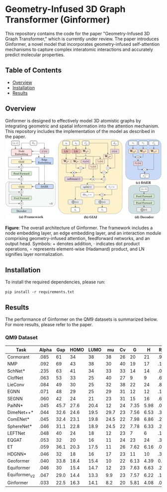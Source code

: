 # Geometry-Infused 3D Graph Transformer (Ginformer)

This repository contains the code for the paper "Geometry-Infused 3D Graph Transformer," which is currently under review. The paper introduces Ginformer, a novel model that incorporates geometry-infused self-attention mechanisms to capture complex interatomic interactions and accurately predict molecular properties.

## Table of Contents

- [Overview](#overview)
- [Installation](#installation)
- [Results](#results)
## Overview

Ginformer is designed to effectively model 3D atomistic graphs by integrating geometric and spatial information into the attention mechanism. This repository includes the implementation of the model as described in the paper.
![Ginformer Architecture](assets/framework.png)

**Figure**: The overall architecture of Ginformer. The framework includes a node embedding layer, an edge embedding layer, and an interaction module comprising geometry-infused attention, feedforward networks, and an output head. Symbols: + denotes addition, ⋅ indicates dot product operations, ∘ represents element-wise (Hadamard) product, and LN signifies layer normalization.

## Installation

To install the required dependencies, please run:

`pip install -r requirements.txt`


## Results

The performance of Ginformer on the QM9 datasets is summarized below. For more results, please refer to the paper.

### QM9 Dataset

| Task                     | Alpha | Gap  | HOMO | LUMO | mu | Cv | G           | H           | R^2         | U           | U_0         | ZPVE          | std.          | log            |
| ------------------------ |-------|------|------|------|-----|----| ----------- | ----------- | ----------- | ----------- | ----------- | ------------- | ------------- | -------------- |
| Cormorant                | .085  | 61   | 34   | 38   | 38  | 26 | 20          | 21          | .961        | 21          | 22          | 2.03          | 2.14          | -4.75          |
| NMP                      | .092  | 69   | 43   | 38   | 30  | 40 | 19          | 17          | .180        | 20          | 20          | 1.50          | 1.78          | -5.08          |
| SchNet*       | .235  | 63   | 41   | 34   | 33  | 33 | 14          | 14          | .073        | 19          | 14          | 1.70          | 1.76          | -5.17          |
| ClofNet                  | .063  | 53   | 33   | 25   | 40  | 27 | 9           | 9           | .610        | 9           | 8           | 1.23          | 1.37          | -5.37          |
| LieConv                  | .084  | 49   | 30   | 25   | 32  | 38 | 22          | 24          | .800        | 19          | 19          | 2.28          | 1.35          | -4.99          |
| EGNN                     | .071  | 48   | 29   | 25   | 29  | 31 | 12          | 12          | .106        | 12          | 11          | 1.55          | 1.23          | -5.43          |
| SEGNN                    | .060  | 42   | 24   | 21   | 23  | 31 | 15          | 16          | .660        | 13          | 15          | 1.62          | 1.08          | -5.27          |
| PaiNN*        | .045  | 45.7 | 27.6 | 20.4 | 12  | 24 | 7.35        | 5.98        | .066        | 5.83        | 5.85        | 1.28          | 1.01          | -5.85          |
| DimeNet++*    | .044  | 32.6 | 24.6 | 19.5 | 29.7 | 23 | 7.56        | 6.53        | .331        | 6.28        | 6.32        | 1.21          | 0.98          | -5.67          |
| ComENet*      | .045  | 32.4 | 23.1 | 19.8 | 24.5 | 22 | 7.98        | 6.86        | .259        | 6.82        | 6.69        | 1.20          | 0.93          | -5.69          |
| SphereNet*    | .046  | 31.1 | 22.8 | 18.9 | 24.5 | 22 | 7.78        | 6.33        | .268        | 6.36        | 6.26        | 1.12          | 0.91          | -5.73          |
| LEFTNet                  | .048  | 40   | 24   | 18   | 12  | 23 | 7           | 6           | .109        | 7           | 6           | 1.33          | 0.91          | -5.82          |
| EQGAT                    | .053  | 32   | 20   | 16   | 11  | 24 | 23          | 24          | .382        | 25          | 25          | 2.00          | 0.86          | -5.28          |
| ET                       | .059  | 36.1 | 20.3 | 17.5 | 11  | 26 | 7.62        | 6.16        | .033        | 6.38        | 6.15        | 1.84          | 0.84          | -5.90          |
| HDGNN*        | .046  | 32   | 18   | 16   | 17  | 23 | 11          | 10          | .342        | 8.12        | 8.34        | 1.21          | 0.80          | -5.64          |
| Geoformer                | .040  | 33.8 | 18.4 | 15.4 | 10  | 22 | 6.13        | 4.39        | 0.28 | 4.41        | 4.43        | 1.28          | 0.75          | -6.12          |
| Equiformer               | .046  | 30   | 15.4 | 14.7 | 12  | 23 | 7.63        | 6.63        | .251        | 6.74        | 6.59        | 1.26          | 0.70          | -5.82          |
| Equiformer$_{\text{V2}}$ | .047  | 29.0 | 14.4 | 13.3 | 9.9 | 23 | 7.57        | 6.22        | .186        | 6.49        | 6.17        | 1.47          | 0.67          | -5.87          |
| Ginformer                | .033  | 22.5 | 16.3 | 14.1 | 8.2 | 20 | 5.81 | 4.08 | .028 | 4.23 | 4.05 | 1.10 | 0.61 | -6.24 |

